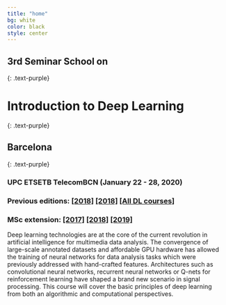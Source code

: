 ```yaml
---
title: "home"
bg: white
color: black
style: center
---
```


## 3rd Seminar School on
{: .text-purple}
# **Introduction to Deep Learning**
{: .text-purple}
## Barcelona
{: .text-purple}

### UPC ETSETB TelecomBCN (January 22 - 28, 2020)

### Previous editions: [[2018]][DLAI2018] [[2018]][DLAI2018] [[All DL courses]][lectures-all]
### MSc extension: [[2017]][DLAI2017] [[2018]][DLAI2018] [[2019]][DLAI2019] 

[IDL2018]: https://telecombcn-dl.github.io/2018-idl/
[IDL2019]: https://telecombcn-dl.github.io/2019-idl/

[DLAI2017]: https://telecombcn-dl.github.io/2017-dlai/
[DLAI2018]: https://telecombcn-dl.github.io/2018-dlai/
[DLAI2019]: https://telecombcn-dl.github.io/dlai-2019/

[lectures-all]: https://github.com/telecombcn-dl/lectures-all

Deep learning technologies are at the core of the current revolution in artificial intelligence for multimedia data analysis. The convergence of large-scale annotated datasets and affordable GPU hardware has allowed the training of neural networks for data analysis tasks which were previously addressed with hand-crafted features. Architectures such as convolutional neural networks, recurrent neural networks or Q-nets for reinforcement learning have shaped a brand new scenario in signal processing. This course will cover the basic principles of deep learning from both an algorithmic and computational perspectives.
